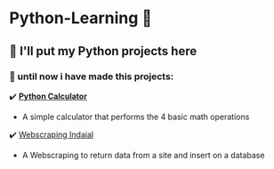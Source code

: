 # **Python-Learning** 🐍

## :memo: I'll put my Python projects here

### :pushpin: until now i have made this projects:
 
:heavy_check_mark: [**Python Calculator**](https://github.com/GMBaece/Python-Learning/blob/main/Calculator.py)
 * A simple calculator that performs the 4 basic math operations

:heavy_check_mark: [Webscraping Indaial](https://github.com/GMBaece/Python-Learning/blob/main/ProjetoObservat%C3%B3rio.ipynb)
 * A Webscraping to return data from a site and insert on a database
